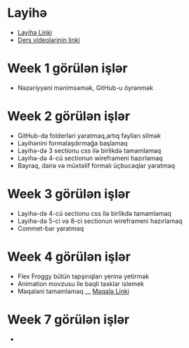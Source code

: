 # Layihə
- [Layihə Linki](https://themesarea.com/joyelle/category/journal/2)
- [Ders videolarinin linki](https://drive.google.com/drive/folders/132mgKx5Pcydusg4YhTEHF5hpr4UMADUG?usp=sharing)

# Week 1 görülən işlər
- Nəzəriyyəni mənimsəmək, GitHub-u öyrənmək

# Week 2 görülən işlər
- GitHub-da folderləri yaratmaq,artıq faylları silmək
- Layihənini formalaşdırmağa başlamaq
- Layihə-də 3 sectionu css ilə birlikdə tamamlamaq 
- Layihə-də 4-cü sectionun wireframeni hazırlamaq
- Bayraq, dairə və müxtəlif formalı üçbucaqlar yaratmaq

# Week 3 görülən işlər
- Layihə-də 4-cü sectionu css ilə birlikdə tamamlamaq 
- Layihə-də 5-ci və 8-ci sectionun wireframeni hazırlamaq
- Commet-bar yaratmaq

# Week 4 görülən işlər
- Flex Froggy bütün tapşırıqları yerinə yetirmək
- Animation movzusu ile baqli tasklar islemek
- Məqaləni tamamlamaq __ [Məqalə Linki](https://xanlarova-fidan.medium.com/interpreter-compiler-models-5275b4b7cfa9)

# Week 7 görülən işlər

- <script> niye body-nin en asaqi hisesine qoyulur arasdirmaq
- basic sliderin alqoritmini yazmaq
- basic slider yazmaq
- basic slider yazmaq ve kodu optimal etmek(slider son sekle catande yeniden 1-ci sekile qayitsin)
- basic slider yazmaq ve kodu optimal etmek(slider son sekle catande stoplasin)
- To do list
- Qarmon 
- galery 

# Week 8 görülən işlər

- Layihede javascript hisseleri mueyyenlesdimek
- Javascript movzulari arasdirmaq
- Sql ile bagli arasdirma etmek,ne ise yaradiqini anlamaq

# Week 9 görülən işlər

- Layihenin databasesini tamamlamaq
- Pythona giris
- Pythonda ilk kodu yazdim

# Week 10 görülən işlər

- Hackerrankdeki problemleri solve etmek (1)
- Imperative && Declarative anlamaq (1)

